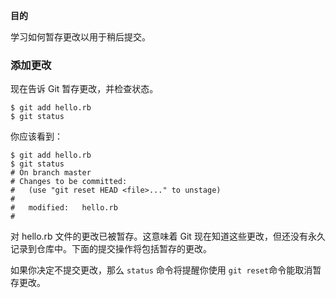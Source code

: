 **目的**

学习如何暂存更改以用于稍后提交。

### 添加更改

现在告诉 Git 暂存更改，并检查状态。

```
$ git add hello.rb
$ git status
```

你应该看到：

```
$ git add hello.rb
$ git status
# On branch master
# Changes to be committed:
#   (use "git reset HEAD <file>..." to unstage)
#
#   modified:   hello.rb
#
```

对 hello.rb 文件的更改已被暂存。这意味着 Git 现在知道这些更改，但还没有永久记录到仓库中。下面的提交操作将包括暂存的更改。

如果你决定不提交更改，那么 `status` 命令将提醒你使用 `git reset`命令能取消暂存更改。
